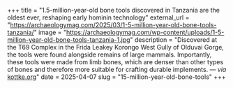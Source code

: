 +++
title = "1.5-million-year-old bone tools discovered in Tanzania are the oldest ever, reshaping early hominin technology"
external_url = "https://archaeologymag.com/2025/03/1-5-million-year-old-bone-tools-tanzania/"
image = "https://archaeologymag.com/wp-content/uploads/1-5-million-year-old-bone-tools-tanzania-1.jpg"
description = "Discovered at the T69 Complex in the Frida Leakey Korongo West Gully of Olduvai Gorge, the tools were found alongside remains of large mammals. Importantly, these tools were made from limb bones, which are denser than other types of bones and therefore more suitable for crafting durable implements. — *via* [kottke.org](https://kottke.org/25/03/0046488-archaeologists-have-found)"
date = 2025-04-07
slug = "15-million-year-old-bone-tools"
+++ 